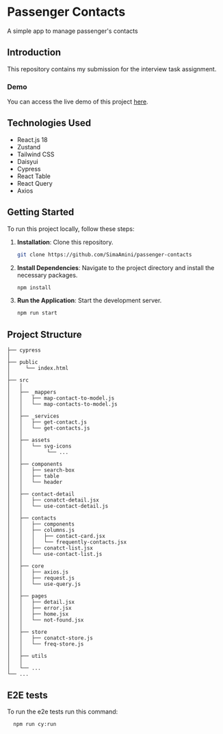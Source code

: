 # Passenger Contacts

A simple app to manage passenger's contacts

## Introduction

This repository contains my submission for the interview task assignment.

### Demo

You can access the live demo of this project [here](https://passenger-contacts.netlify.app).

## Technologies Used

- React.js 18
- Zustand
- Tailwind CSS
- Daisyui
- Cypress
- React Table
- React Query
- Axios

## Getting Started

To run this project locally, follow these steps:

1. **Installation**: Clone this repository.

   ```bash
   git clone https://github.com/SimaAmini/passenger-contacts
   ```

2. **Install Dependencies**: Navigate to the project directory and install the necessary packages.

   ```bash
   npm install
   ```

3. **Run the Application**: Start the development server.
   ```bash
   npm run start
   ```

## Project Structure

    ├── cypress
    │
    ├── public
    │     └── index.html
    │
    ├── src
    │   │
    │   ├── _mappers
    │   │   ├── map-contact-to-model.js
    │   │   └── map-contacts-to-model.js
    │   │
    │   ├── _services
    │   │   ├── get-contact.js
    │   │   └── get-contacts.js
    │   │
    │   ├── assets
    │   │   └── svg-icons
    │   │        └── ...
    │   │
    │   ├── components
    │   │   ├── search-box
    │   │   ├── table
    │   │   └── header
    │   │
    │   ├── contact-detail
    │   │   ├── conatct-detail.jsx
    │   │   └── use-contact-detail.js
    │   │
    │   ├── contacts
    │   │   ├── components
    │   │   ├── columns.js
    │   │   │   ├── contact-card.jsx
    │   │   │   └── frequently-contacts.jsx
    │   │   ├── conatct-list.jsx
    │   │   └── use-contact-list.js
    │   │
    │   ├── core
    │   │   ├── axios.js
    │   │   ├── request.js
    │   │   └── use-query.js
    │   │
    │   ├── pages
    │   │   ├── detail.jsx
    │   │   ├── error.jsx
    │   │   ├── home.jsx
    │   │   └── not-found.jsx
    │   │
    │   ├── store
    │   │   ├── conatct-store.js
    │   │   └── freq-store.js
    │   │
    │   ├── utils
    │   │
    │   └── ...
    └── ...

## E2E tests

To run the e2e tests run this command:

```bash
  npm run cy:run
```
